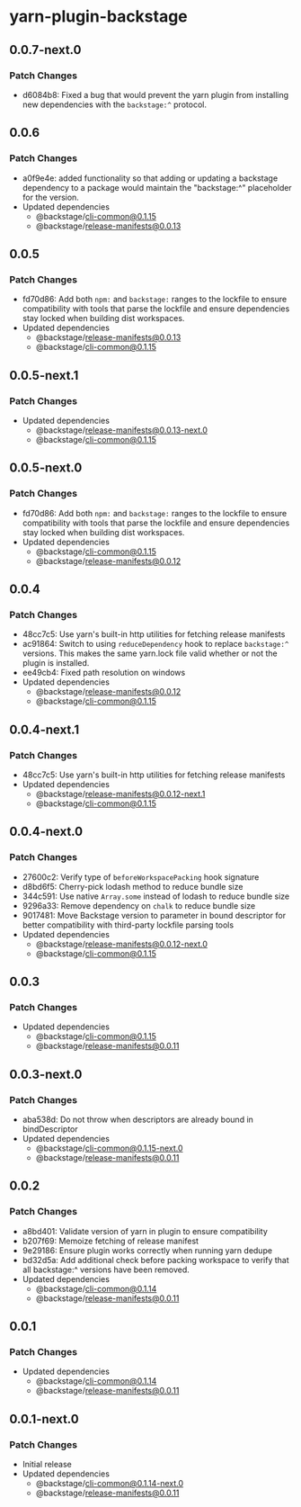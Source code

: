 # yarn-plugin-backstage

## 0.0.7-next.0

### Patch Changes

- d6084b8: Fixed a bug that would prevent the yarn plugin from installing new dependencies with the `backstage:^` protocol.

## 0.0.6

### Patch Changes

- a0f9e4e: added functionality so that adding or updating a backstage dependency to a package would maintain the "backstage:^" placeholder for the version.
- Updated dependencies
  - @backstage/cli-common@0.1.15
  - @backstage/release-manifests@0.0.13

## 0.0.5

### Patch Changes

- fd70d86: Add both `npm:` and `backstage:` ranges to the lockfile to ensure compatibility with tools that parse the lockfile and ensure dependencies stay locked when building dist workspaces.
- Updated dependencies
  - @backstage/release-manifests@0.0.13
  - @backstage/cli-common@0.1.15

## 0.0.5-next.1

### Patch Changes

- Updated dependencies
  - @backstage/release-manifests@0.0.13-next.0
  - @backstage/cli-common@0.1.15

## 0.0.5-next.0

### Patch Changes

- fd70d86: Add both `npm:` and `backstage:` ranges to the lockfile to ensure compatibility with tools that parse the lockfile and ensure dependencies stay locked when building dist workspaces.
- Updated dependencies
  - @backstage/cli-common@0.1.15
  - @backstage/release-manifests@0.0.12

## 0.0.4

### Patch Changes

- 48cc7c5: Use yarn's built-in http utilities for fetching release manifests
- ac91864: Switch to using `reduceDependency` hook to replace `backstage:^` versions. This
  makes the same yarn.lock file valid whether or not the plugin is installed.
- ee49cb4: Fixed path resolution on windows
- Updated dependencies
  - @backstage/release-manifests@0.0.12
  - @backstage/cli-common@0.1.15

## 0.0.4-next.1

### Patch Changes

- 48cc7c5: Use yarn's built-in http utilities for fetching release manifests
- Updated dependencies
  - @backstage/release-manifests@0.0.12-next.1
  - @backstage/cli-common@0.1.15

## 0.0.4-next.0

### Patch Changes

- 27600c2: Verify type of `beforeWorkspacePacking` hook signature
- d8bd6f5: Cherry-pick lodash method to reduce bundle size
- 344c591: Use native `Array.some` instead of lodash to reduce bundle size
- 9296a33: Remove dependency on `chalk` to reduce bundle size
- 9017481: Move Backstage version to parameter in bound descriptor for better
  compatibility with third-party lockfile parsing tools
- Updated dependencies
  - @backstage/release-manifests@0.0.12-next.0
  - @backstage/cli-common@0.1.15

## 0.0.3

### Patch Changes

- Updated dependencies
  - @backstage/cli-common@0.1.15
  - @backstage/release-manifests@0.0.11

## 0.0.3-next.0

### Patch Changes

- aba538d: Do not throw when descriptors are already bound in bindDescriptor
- Updated dependencies
  - @backstage/cli-common@0.1.15-next.0
  - @backstage/release-manifests@0.0.11

## 0.0.2

### Patch Changes

- a8bd401: Validate version of yarn in plugin to ensure compatibility
- b207f69: Memoize fetching of release manifest
- 9e29186: Ensure plugin works correctly when running yarn dedupe
- bd32d5a: Add additional check before packing workspace to verify that all backstage:^ versions have been removed.
- Updated dependencies
  - @backstage/cli-common@0.1.14
  - @backstage/release-manifests@0.0.11

## 0.0.1

### Patch Changes

- Updated dependencies
  - @backstage/cli-common@0.1.14
  - @backstage/release-manifests@0.0.11

## 0.0.1-next.0

### Patch Changes

- Initial release
- Updated dependencies
  - @backstage/cli-common@0.1.14-next.0
  - @backstage/release-manifests@0.0.11
